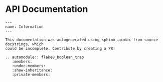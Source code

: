# API Documentation


```{attention}
---
name: Information
---

This documentation was autogenerated using sphinx-apidoc from source docstrings, which
could be incomplete. Contribute by creating a PR!

```


```{eval-rst}
.. automodule:: flake8_boolean_trap
   :members:
   :undoc-members:
   :show-inheritance:
   :private-members:

```
